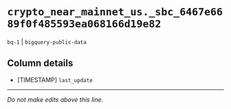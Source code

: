 # `crypto_near_mainnet_us._sbc_6467e6689f0f485593ea068166d19e82`
`bq-1` | `bigquery-public-data`

## Column details
* [TIMESTAMP] `last_update`

-------------------------------------------------------------------------------
*Do not make edits above this line.*
